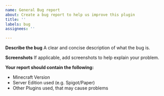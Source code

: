 ```yaml
---
name: General Bug report
about: Create a bug report to help us improve this plugin
title: ''
labels: bug
assignees: ''

---
```


**Describe the bug**
A clear and concise description of what the bug is.

**Screenshots**
If applicable, add screenshots to help explain your problem.

**Your report should contain the following:**
 - Minecraft Version
 - Server Edition used (e.g. Spigot/Paper)
 - Other Plugins used, that may cause problems
